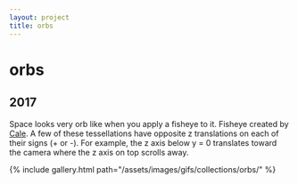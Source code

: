 ```yaml
---
layout: project
title: orbs
---
```

# orbs

## 2017

Space looks very orb like when you apply a fisheye to it. Fisheye created by [Cale](https://www.shadertoy.com/view/MsySW1). A few of these tessellations have opposite z translations on each of their signs (+ or -). For example, the z axis below y = 0 translates toward the camera where the z axis on top scrolls away.

{% include gallery.html path="/assets/images/gifs/collections/orbs/" %}

<script src="/assets/js/lightbox-gallery.js"></script>
